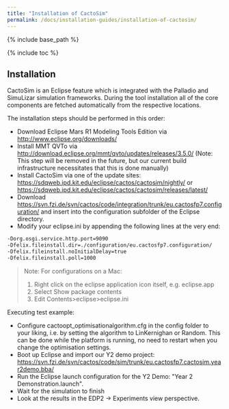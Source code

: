 ```yaml
---
title: "Installation of CactoSim"
permalink: /docs/installation-guides/installation-of-cactosim/
---
```


{% include base_path %}

{% include toc %}

## Installation

CactoSim is an Eclipse feature which is integrated with the Palladio and SimuLizar simulation frameworks. During the tool installation all of the core components are fetched automatically from the respective locations.

The installation steps should be performed in this order:

- Download Eclipse Mars R1 Modeling Tools Edition via http://www.eclipse.org/downloads/
- Install MMT QVTo via http://download.eclipse.org/mmt/qvto/updates/releases/3.5.0/
(Note: This step will be removed in the future, but our current build infrastructure necessitates that this is done manually)
- Install CactoSim via one of the update sites: https://sdqweb.ipd.kit.edu/eclipse/cactos/cactosim/nightly/ or https://sdqweb.ipd.kit.edu/eclipse/cactos/cactosim/releases/latest/
- Download https://svn.fzi.de/svn/cactos/code/integration/trunk/eu.cactosfp7.configuration/ and insert into the configuration subfolder of the Eclipse directory.
- Modify your eclipse.ini by appending the following lines at the very end:

```sh
-Dorg.osgi.service.http.port=9090
-Dfelix.fileinstall.dir=./configuration/eu.cactosfp7.configuration/
-Dfelix.fileinstall.noInitialDelay=true
-Dfelix.fileinstall.poll=1000
```
> Note:
> For configurations on a Mac:
> 1. Right click on the eclipse application icon itself, e.g. eclipse.app
> 2. Select Show package contents
> 3. Edit Contents>eclipse>eclipse.ini

Executing test example:

- Configure cactoopt_optimisationalgorithm.cfg in the config folder to your liking, i.e. by setting the algorithm to LinKernighan or Random. This can be done while the platform is running, no need to restart when you change the optimisation settings.
- Boot up Eclipse and import our Y2 demo project: https://svn.fzi.de/svn/cactos/code/sim/trunk/eu.cactosfp7.cactosim.year2demo.bba/
- Run the Eclipse launch configuration for the Y2 Demo: "Year 2 Demonstration.launch".
- Wait for the simulation to finish
- Look at the results in the EDP2 -> Experiments view perspective.


